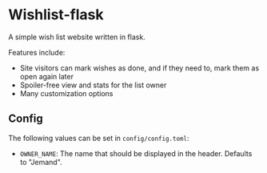 # Wishlist-flask

A simple wish list website written in flask. 

Features include:

- Site visitors can mark wishes as done, and if they need to, mark them as open again later
- Spoiler-free view and stats for the list owner
- Many customization options

## Config

The following values can be set in `config/config.toml`:

- `OWNER_NAME`: The name that should be displayed in the header. Defaults to "Jemand".